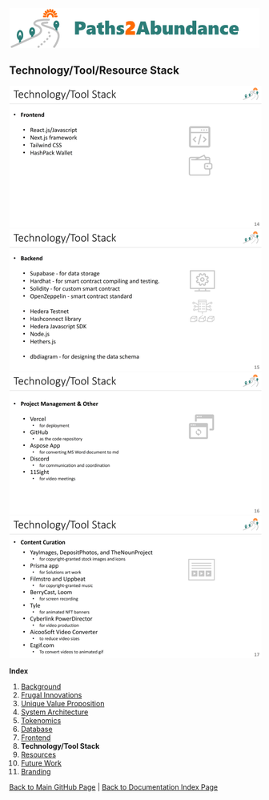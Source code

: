 ![TILE Games Logo](./img/logo.png) 

## Technology/Tool/Resource Stack


![Technology Stack - First Slide](./img/Slide14.png) 
![Technology Stack - Second Slide](./img/Slide15.png) 
![Technology Stack - Third Slide](./img/Slide16.png) 
![Technology Stack - Fourth Slide](./img/Slide17.png) 


**Index**

1. [Background](Background.md)
2. [Frugal Innovations](FrugalInnovations.md)
3. [Unique Value Proposition](UniqueValueProposition.md)
4. [System Architecture](SystemArchitecture.md)
5. [Tokenomics](Tokenomics.md)
6. [Database](Database.md)
7. [Frontend](Frontend.md)
9. **Technology/Tool Stack**
10. [Resources](Resources.md)
11. [Future Work](FuturePlans.md)
12. [Branding](Branding.md)


<hline></hline>

[Back to Main GitHub Page](../README.md) | [Back to Documentation Index Page](Documentation.md)
